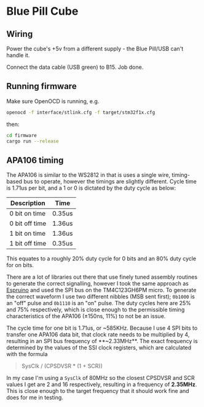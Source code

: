 # Blue Pill Cube

## Wiring

Power the cube's +5v from a different supply - the Blue Pill/USB can't handle it.

Connect the data cable (USB green) to B15. Job done.

## Running firmware

Make sure OpenOCD is running, e.g.

```bash
openocd -f interface/stlink.cfg -f target/stm32f1x.cfg
```

then:

```bash
cd firmware
cargo run --release
```

## APA106 timing

The APA106 is similar to the WS2812 in that is uses a single wire, timing-based bus to operate, however the timings are slightly different. Cycle time is 1.71us per bit, and a 1 or 0 is dictated by the duty cycle as below:

| Description    | Time   |
| -------------- | ------ |
| 0 bit on time  | 0.35us |
| 0 bit off time | 1.36us |
| 1 bit on time  | 1.36us |
| 1 bit off time | 0.35us |

This equates to a roughly 20% duty cycle for 0 bits and an 80% duty cycle for on bits.

There are a lot of libraries out there that use finely tuned assembly routines to generate the correct signalling, however I took the same approach as [Espruino](http://www.espruino.com/WS2811) and used the SPI bus on the TM4C123GH6PM micro. To generate the correct waveform I use two different nibbles (MSB sent first); `0b1000` is an "off" pulse and `0b1110` is an "on" pulse. The duty cycles here are 25% and 75% respectively, which is close enough to the permissible timing characteristics of the APA106 (±150ns, 11%) to not be an issue.

The cycle time for one bit is 1.71us, or ~585KHz. Because I use 4 SPI bits to transfer one APA106 data bit, that clock rate needs to be multiplied by 4, resulting in an SPI bus frequency of **~2.33MHz**. The exact frequency is determined by the values of the SSI clock registers, which are calculated with the formula

> SysClk / (CPSDVSR \* (1 + SCR))

In my case I'm using a `SysClk` of 80MHz so the closest CPSDVSR and SCR values I get are 2 and 16 respectively, resulting in a frequency of **2.35MHz**. This is close enough to the target frequency that it should work fine and does for me in testing.
